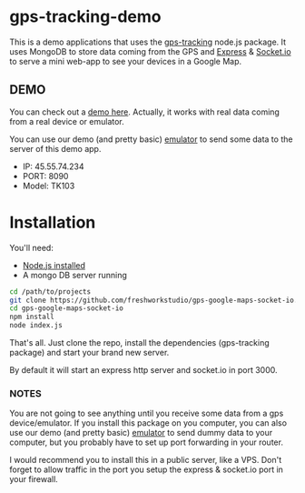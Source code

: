 # gps-tracking-demo
This is a demo applications that uses the [gps-tracking](https://www.npmjs.com/package/gps-tracking)   node.js package.
It uses MongoDB to store data coming from the GPS and [Express](expressjs.com) & [Socket.io](http://socket.io/) to serve a mini web-app to see your devices in a Google Map. 

## DEMO
You can check out a [demo here](http://gps.freshwork.co/).
Actually, it works with real data coming from a real device or emulator.

You can use our demo (and pretty basic) [emulator](gps-tracking-emulator.meteor.com) to send some data to the server of this demo app. 

- IP: 45.55.74.234
- PORT: 8090
- Model: TK103   

# Installation
You'll need: 
- [Node.js installed](https://www.digitalocean.com/community/tutorials/how-to-install-node-js-on-an-ubuntu-14-04-server)
- A mongo DB server running

```bash
cd /path/to/projects
git clone https://github.com/freshworkstudio/gps-google-maps-socket-io.git
cd gps-google-maps-socket-io
npm install
node index.js
```

That's all. 
Just clone the repo, install the dependencies (gps-tracking package) and start your brand new server. 

By default it will start an express http server and socket.io in port 3000. 

### NOTES
You are not going to see anything until you receive some data from a gps device/emulator. 
If you install this package on you computer, you can also use our demo (and pretty basic) [emulator](gps-tracking-emulator.meteor.com) to send dummy data to your computer, but you probably have to set up port forwarding in your router. 

I would recommend you to install this in a public server, like a VPS.
Don't forget to allow traffic in the port you setup the express & socket.io port in your firewall.  


